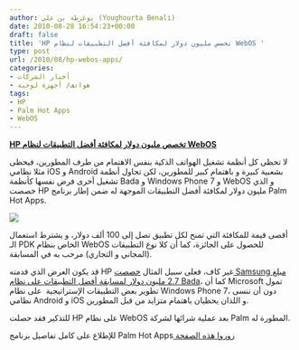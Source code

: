 ```yaml
---
author: يوغرطة بن علي (Youghourta Benali)
date: 2010-08-28 16:54:23+00:00
draft: false
title: 'HP تخصص مليون دولار لمكافئة أفضل التطبيقات لنظام WebOS '
type: post
url: /2010/08/hp-webos-apps/
categories:
- أخبار الشركات
- هواتف/ أجهزة لوحية
tags:
- HP
- Palm Hot Apps
- WebOS
---
```


**[HP تخصص مليون دولار لمكافئة أفضل التطبيقات لنظام WebOS](http://www.it-scoop.com/2010/08/hp-webos-apps/)**




لا تحظى كل أنظمة تشغيل الهواتف الذكية بنفس الاهتمام من طرف المطورين، فيحظى مثلا نظامي iOS و Android بشعبية كبيرة و باهتمام كبير للمطورين، لكن تحاول أنظمة تشغيل أخرى فرض نفسها كأنظمة Bada و Windows Phone 7 و WebOS و الذي خصصت HP مليون دولار لمكافئة أفضل التطبيقات الموجهة له ضمن إطار برنامج Palm Hot Apps.


[![](http://www.it-scoop.com/wp-content/uploads/2010/08/palm-webos.png)
](http://www.it-scoop.com/2010/08/hp-webos-apps/)

أقصى قيمة للمكافئة التي تمنح لكل تطبيق تصل إلى 100 ألف دولار، و يشترط استعمال الـ PDK الخاص بنظام WebOS للحصول على الجائزة، كما أن كلا نوع التطبيقات (المجاني و التجاري) مرحب به في المسابقة.

قد يكون العرض الذي قدمته HP غير كاف، فعلى سبيل المثال [خصصت Samsung مبلغ 2.7 مليون دولار لمسابقة أفضل التطبيقات على نظام Bada](http://www.it-scoop.com/2010/08/samsung-bada-sdk-2/)، كما أن Microsoft تمول تطوير بعض التطبيقات الإستراتيجية  على نظام Windows Phone 7، دون أن ننسى نظامي Android و iOS و اللذان يحظيان باهتمام متزايد من قبل المطورين.

للتذكير فقد حصلت HP على نظام WebOS بعد عملية شرائها لشركة Palm المطورة له.

للإطلاع على كامل تفاصيل برنامج Palm Hot Apps[ زوروا هذه الصفحة](http://developer.palm.com/index.php?option=com_content&view=article&id=2087)
